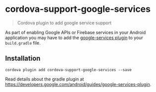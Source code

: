 # cordova-support-google-services
> Cordova plugin to add google service support

As part of enabling Google APIs or Firebase services in your Android application you may have to add the [google-services plugin](https://developers.google.com/android/guides/google-services-plugin) to your `build.gradle` file.

## Installation

    cordova plugin add cordova-support-google-services --save

Read details about the gradle plugin at https://developers.google.com/android/guides/google-services-plugin.
